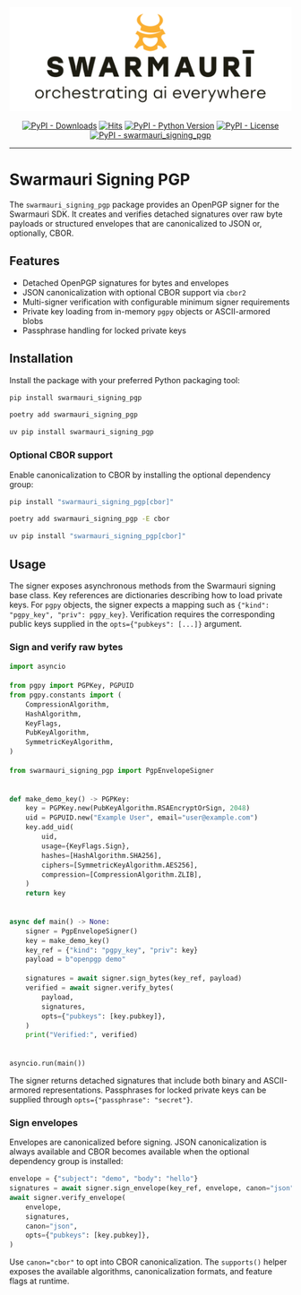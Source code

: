 ![Swarmauri Logo](https://github.com/swarmauri/swarmauri-sdk/blob/3d4d1cfa949399d7019ae9d8f296afba773dfb7f/assets/swarmauri.brand.theme.svg)

<p align="center">
    <a href="https://pypi.org/project/swarmauri_signing_pgp/">
        <img src="https://img.shields.io/pypi/dm/swarmauri_signing_pgp" alt="PyPI - Downloads"/></a>
    <a href="https://hits.sh/github.com/swarmauri/swarmauri-sdk/tree/master/pkgs/standards/swarmauri_signing_pgp/">
        <img alt="Hits" src="https://hits.sh/github.com/swarmauri/swarmauri-sdk/tree/master/pkgs/standards/swarmauri_signing_pgp.svg"/></a>
    <a href="https://pypi.org/project/swarmauri_signing_pgp/">
        <img src="https://img.shields.io/pypi/pyversions/swarmauri_signing_pgp" alt="PyPI - Python Version"/></a>
    <a href="https://pypi.org/project/swarmauri_signing_pgp/">
        <img src="https://img.shields.io/pypi/l/swarmauri_signing_pgp" alt="PyPI - License"/></a>
    <a href="https://pypi.org/project/swarmauri_signing_pgp/">
        <img src="https://img.shields.io/pypi/v/swarmauri_signing_pgp?label=swarmauri_signing_pgp&color=green" alt="PyPI - swarmauri_signing_pgp"/></a>
</p>

---

# Swarmauri Signing PGP

The `swarmauri_signing_pgp` package provides an OpenPGP signer for the Swarmauri
SDK. It creates and verifies detached signatures over raw byte payloads or
structured envelopes that are canonicalized to JSON or, optionally, CBOR.

## Features

- Detached OpenPGP signatures for bytes and envelopes
- JSON canonicalization with optional CBOR support via `cbor2`
- Multi-signer verification with configurable minimum signer requirements
- Private key loading from in-memory `pgpy` objects or ASCII-armored blobs
- Passphrase handling for locked private keys

## Installation

Install the package with your preferred Python packaging tool:

```bash
pip install swarmauri_signing_pgp
```

```bash
poetry add swarmauri_signing_pgp
```

```bash
uv pip install swarmauri_signing_pgp
```

### Optional CBOR support

Enable canonicalization to CBOR by installing the optional dependency group:

```bash
pip install "swarmauri_signing_pgp[cbor]"
```

```bash
poetry add swarmauri_signing_pgp -E cbor
```

```bash
uv pip install "swarmauri_signing_pgp[cbor]"
```

## Usage

The signer exposes asynchronous methods from the Swarmauri signing base class.
Key references are dictionaries describing how to load private keys. For `pgpy`
objects, the signer expects a mapping such as `{"kind": "pgpy_key", "priv":
pgpy_key}`. Verification requires the corresponding public keys supplied in the
`opts={"pubkeys": [...]}` argument.

### Sign and verify raw bytes

```python
import asyncio

from pgpy import PGPKey, PGPUID
from pgpy.constants import (
    CompressionAlgorithm,
    HashAlgorithm,
    KeyFlags,
    PubKeyAlgorithm,
    SymmetricKeyAlgorithm,
)

from swarmauri_signing_pgp import PgpEnvelopeSigner


def make_demo_key() -> PGPKey:
    key = PGPKey.new(PubKeyAlgorithm.RSAEncryptOrSign, 2048)
    uid = PGPUID.new("Example User", email="user@example.com")
    key.add_uid(
        uid,
        usage={KeyFlags.Sign},
        hashes=[HashAlgorithm.SHA256],
        ciphers=[SymmetricKeyAlgorithm.AES256],
        compression=[CompressionAlgorithm.ZLIB],
    )
    return key


async def main() -> None:
    signer = PgpEnvelopeSigner()
    key = make_demo_key()
    key_ref = {"kind": "pgpy_key", "priv": key}
    payload = b"openpgp demo"

    signatures = await signer.sign_bytes(key_ref, payload)
    verified = await signer.verify_bytes(
        payload,
        signatures,
        opts={"pubkeys": [key.pubkey]},
    )
    print("Verified:", verified)


asyncio.run(main())
```

The signer returns detached signatures that include both binary and ASCII-armored
representations. Passphrases for locked private keys can be supplied through
`opts={"passphrase": "secret"}`.

### Sign envelopes

Envelopes are canonicalized before signing. JSON canonicalization is always
available and CBOR becomes available when the optional dependency group is
installed:

```python
envelope = {"subject": "demo", "body": "hello"}
signatures = await signer.sign_envelope(key_ref, envelope, canon="json")
await signer.verify_envelope(
    envelope,
    signatures,
    canon="json",
    opts={"pubkeys": [key.pubkey]},
)
```

Use `canon="cbor"` to opt into CBOR canonicalization. The `supports()` helper
exposes the available algorithms, canonicalization formats, and feature flags at
runtime.
